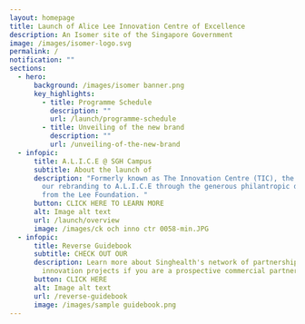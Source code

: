 ```yaml
---
layout: homepage
title: Launch of Alice Lee Innovation Centre of Excellence
description: An Isomer site of the Singapore Government
image: /images/isomer-logo.svg
permalink: /
notification: ""
sections:
  - hero:
      background: /images/isomer banner.png
      key_highlights:
        - title: Programme Schedule
          description: ""
          url: /launch/programme-schedule
        - title: Unveiling of the new brand
          description: ""
          url: /unveiling-of-the-new-brand
  - infopic:
      title: A.L.I.C.E @ SGH Campus
      subtitle: About the launch of
      description: "Formerly known as The Innovation Centre (TIC), the launch marks
        our rebranding to A.L.I.C.E through the generous philantropic donation
        from the Lee Foundation. "
      button: CLICK HERE TO LEARN MORE
      alt: Image alt text
      url: /launch/overview
      image: /images/ck och inno ctr 0058-min.JPG
  - infopic:
      title: Reverse Guidebook
      subtitle: CHECK OUT OUR
      description: Learn more about Singhealth's network of partnerships, clinicians &
        innovation projects if you are a prospective commercial partner!
      button: CLICK HERE
      alt: Image alt text
      url: /reverse-guidebook
      image: /images/sample guidebook.png
---
```

